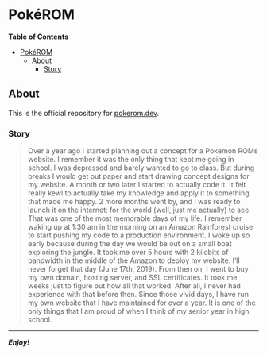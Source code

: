 [comment]: # 'Begin README.md'

# Pok&eacute;ROM

**Table of Contents**

- [PokéROM](#pokeacuterom)
  - [About](#about)
    - [Story](#story)

## About

This is the official repository for [pokerom.dev](https://pokerom.dev "Pok&eacute;ROM").

### Story

> Over a year ago I started planning out a concept for a Pokemon ROMs website. I remember it was the only thing that kept me going in school. I was depressed and barely wanted to go to class. But during breaks I would get out paper and start drawing concept designs for my website. A month or two later I started to actually code it. It felt really kewl to actually take my knowledge and apply it to something that made me happy. 2 more months went by, and I was ready to launch it on the internet: for the world (well, just me actually) to see. That was one of the most memorable days of my life. I remember waking up at 1:30 am in the morning on an Amazon Rainforest cruise to start pushing my code to a production environment. I woke up so early because during the day we would be out on a small boat exploring the jungle. It took me over 5 hours with 2 kilobits of bandwidth in the middle of the Amazon to deploy my website. I’ll never forget that day (June 17th, 2019). From then on, I went to buy my own domain, hosting server, and SSL certificates. It took me weeks just to figure out how all that worked. After all, I never had experience with that before then. Since those vivid days, I have run my own website that I have maintained for over a year. It is one of the only things that I am proud of when I think of my senior year in high school.

---

_**Enjoy!**_

[comment]: # 'End README.md'
